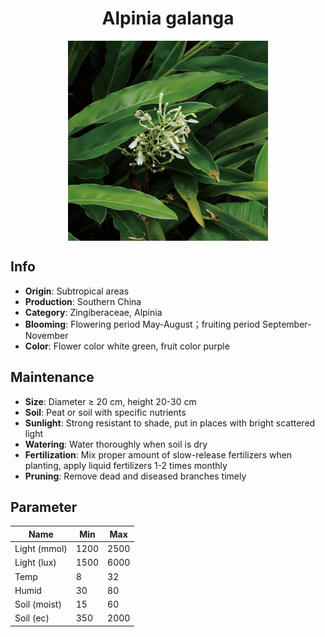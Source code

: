 <h1 align='center'>Alpinia galanga</h1>
<p align="center">
    <img 
        align='center'
        width='320'
        src="../images/alpinia galanga.png" 
        alt='Alpinia galanga' />
</p>

## Info

 - **Origin**: Subtropical areas
 - **Production**: Southern China
 - **Category**: Zingiberaceae, Alpinia
 - **Blooming**: Flowering period May-August；fruiting period September-November
 - **Color**: Flower color white green, fruit color purple

## Maintenance

 - **Size**: Diameter ≥ 20 cm, height 20-30 cm
 - **Soil**: Peat or soil with specific nutrients
 - **Sunlight**: Strong resistant to shade, put in places with bright scattered light
 - **Watering**: Water thoroughly when soil is dry
 - **Fertilization**: Mix proper amount of slow-release fertilizers when planting, apply liquid fertilizers 1-2 times monthly
 - **Pruning**: Remove dead and diseased branches timely

## Parameter

| Name         | Min  | Max   |
|--------------|------|-------|
| Light (mmol) | 1200 | 2500  |
| Light (lux)  | 1500 | 6000 |
| Temp         | 8    | 32    |
| Humid        | 30   | 80    |
| Soil (moist) | 15   | 60    |
| Soil (ec)    | 350  | 2000  |